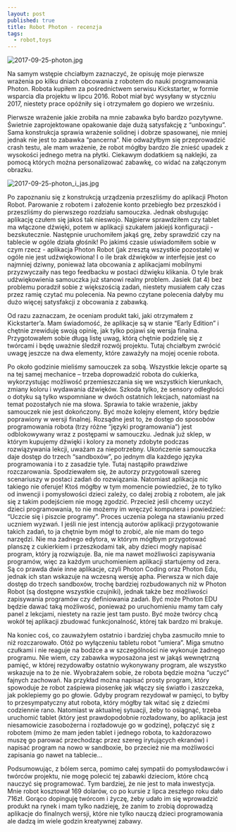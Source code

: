 ```yaml
---
layout: post
published: true
title: Robot Photon - recenzja
tags:
  - robot,toys
---
```

![2017-09-25-photon.jpg]({{site.baseurl}}/img/2017-09-25-photon.jpg)

Na samym wstępie chciałbym zaznaczyć, że opisuję moje pierwsze wrażenia po kilku dniach obcowania z robotem do nauki programowania Photon. Robota kupiłem za pośrednictwem serwisu Kickstarter, w formie wsparcia dla projektu w lipcu 2016. Robot miał być wysyłany w styczniu 2017, niestety prace opóźniły się i otrzymałem go dopiero we wrześniu.


Pierwsze wrażenie jakie zrobiła na mnie zabawka było bardzo pozytywne. Świetnie zaprojektowane opakowanie daje dużą satysfakcję z “unboxingu”. Sama konstrukcja sprawia wrażenie solidnej i dobrze spasowanej, nie mniej jednak nie jest to zabawka “pancerna”. Nie odważyłbym się przeprowadzić crash testu, ale mam wrażenie, że robot mógłby bardzo źle znieść upadek z wysokości jednego metra na płytki. Ciekawym dodatkiem są naklejki, za pomocą których można personalizować zabawkę, co widać na załączonym obrazku.

![2017-09-25-photon_i_jas.jpg]({{site.baseurl}}/img/2017-09-25-photon_i_jas.jpg)

Po zapoznaniu się z konstrukcją urządzenia przeszliśmy do aplikacji Photon Robot. Parowanie z robotem i założenie konto przebiegło bez przeszkód i przeszliśmy do pierwszego rozdziału samouczka. Jednak obsługując aplikację czułem się jakoś tak nieswojo. Najpierw sprawdziłem czy tablet ma włączone dźwięki, potem w aplikacji szukałem jakiejś konfiguracji - bezskutecznie. Następnie uruchomiłem jakąś grę, żeby sprawdzić czy na tablecie w ogóle działa głośnik! Po jakimś czasie uświadomiłem sobie w czym rzecz - aplikacja Photon Robot (jak zresztą wszystkie pozostałe) w ogóle nie jest udźwiękowiona! I o ile brak dźwięków w interfejsie jest co najmniej dziwny, ponieważ lata obcowania z aplikacjami mobilnymi przyzwyczaiły nas tego feedbacku w postaci dźwięku klikania. O tyle brak udźwiękowienia samouczka już stanowi realny problem. Jasiek (lat 4) bez problemu poradził sobie z większością zadań, niestety musiałem cały czas przez ramię czytać mu polecenia. Na pewno czytane polecenia dałyby mu dużo więcej satysfakcji z obcowania z zabawką.


Od razu zaznaczam, że oceniam produkt taki, jaki otrzymałem z Kickstarter’a. Mam świadomość, że aplikacje są w stanie “Early Edition” i chętnie zrewiduję swoją opinię, jak tylko pojawi się wersja finalna. Przygotowałem sobie długą listę uwag, którą chętnie podzielę się z twórcami i będę uważnie śledził rozwój projektu. Tutaj chciałbym zwrócić uwagę jeszcze na dwa elementy, które zaważyły na mojej ocenie robota.


Po około godzinie mieliśmy samouczek za sobą. Wszystkie lekcje oparte są na tej samej mechanice – trzeba doprowadzić robota do cukierka, wykorzystując możliwość przemieszczania się we wszystkich kierunkach, zmiany koloru i wydawania dźwięków. Szkoda tylko, że sensory odległości o dotyku są tylko wspomniane w dwóch ostatnich lekcjach, natomiast na temat pozostałych nie ma słowa. Sprawia to takie wrażenie, jakby samouczek nie jest dokończony. Być może kolejny element, który będzie poprawiony w wersji finalnej. Rozsądne jest to, że dostęp do sposobów programowania robota (trzy różne “języki programowania”) jest odblokowywany wraz z postępami w samouczku. Jednak już sklep, w którym kupujemy dźwięki i kolory za monety zdobyte podczas rozwiązywania lekcji, uważam za niepotrzebny. Ukończenie samouczka daje dostęp do trzech “sandboxów”, po jednym dla każdego języka programowania i to z zasadzie tyle. Tutaj nastąpiło prawdziwe rozczarowania. Spodziewałem się, że autorzy przygotowali szereg scenariuszy w postaci zadań do rozwiązania. Natomiast aplikacja nic takiego nie oferuje! Ktoś mógłby w tym momencie powiedzieć, że to tylko od inwencji i pomysłowości dzieci zależy, co dalej zrobią z robotem, ale jak się z takim podejściem nie mogę zgodzić. Przecież jeśli chcemy uczyć dzieci programowania, to nie możemy im wręczyć komputera i powiedzieć: “Uczcie się i piszcie programy”. Proces uczenia polega na stawianiu przed uczniem wyzwań. I jeśli nie jest intencją autorów aplikacji przygotowanie takich zadań, to ja chętnie bym mógł to zrobić, ale nie mam do tego narzędzi. Nie ma żadnego edytora, w którym mógłbym przygotować planszę z cukierkiem i przeszkodami tak, aby dzieci mogły napisać program, który ją rozwiązuje. Ba, nie ma nawet możliwości zapisywania programów, więc za każdym uruchomieniem aplikacji startujemy od zera. Są co prawda dwie inne aplikacje, czyli Photon Coding oraz Photon Edu, jednak ich stan wskazuje na wczesną wersję apha. Pierwsza w nich daje dostęp do trzech sandboxów, trochę bardziej rozbudowanych niż w Photon Robot (są dostępne wszystkie czujniki), jednak także bez możliwości zapisywania programów czy definiowania zadań. Być może Photon EDU będzie dawać taką możliwość, ponieważ po uruchomieniu mamy tam cały panel z lekcjami, niestety na razie jest tam pusto. Być może twórcy chcą wokół tej aplikacji zbudować funkcjonalność, której tak bardzo mi brakuje.


Na koniec coś, co zauważyłem ostatnio i bardziej chyba zasmuciło mnie to niż rozczarowało. Otóż po wyłączeniu tabletu robot “umiera”. Miga smutno czułkami i nie reaguje na bodźce a w szczególności nie wykonuje żadnego programu. Nie wiem, czy zabawka wyposażona jest w jakąś wewnętrzną pamięć, w której rezydowałby ostatnio wykonywany program, ale wszystko wskazuje na to że nie. Wyobrażałem sobie, że robota będzie można “uczyć” fajnych zachowań. Na przykład można napisać prosty program, który spowoduje że robot zaśpiewa piosenkę jak włączy się światło i zaszczeka, jak poklepiemy go po głowie. Gdyby program rezydował w pamięci, to byłby to przesympatyczny atut robota, który mógłby tak witać się z dziećmi codziennie rano. Natomiast w aktualnej sytuacji, żeby to osiągnąć, trzeba uruchomić tablet (który jest prawdopodobnie rozładowany, bo aplikacja jest niesamowicie zasobożerna i rozładowuje go w godzinę), połączyć się z robotem (mimo że mam jeden tablet i jednego robota, to każdorazowo muszę go parować przechodząc przez szereg irytujących ekranów) i napisać program na nowo w sandboxie, bo przecież nie ma możliwości zapisania go nawet na tablecie...


Podsumowując, z bólem serca, pomimo całej sympatii do pomysłodawców i twórców projektu, nie mogę polecić tej zabawki dzieciom, które chcą nauczyć się programować. Tym bardziej, że nie jest to mała inwestycja. Mnie robot kosztował 169 dolarów, co po kursie z lipca zeszłego roku dało 716zł. Gorąco dopinguję twórcom i życzę, żeby udało im się wprowadzić produkt na rynek i mam tylko nadzieję, że zanim to zrobią doprowadzą aplikacje do finalnych wersji, które nie tylko nauczą dzieci programowania ale dadzą im wiele godzin kreatywnej zabawy.




